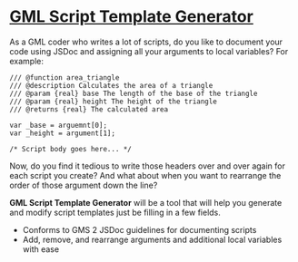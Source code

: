 # [GML Script Template Generator](https://mstop4.github.io/gml-script-template-generator/)

As a GML coder who writes a lot of scripts, do you like to document your code using JSDoc and assigning all your arguments to local variables? For example:

    /// @function area_triangle
    /// @description Calculates the area of a triangle
    /// @param {real} base The length of the base of the triangle
    /// @param {real} height The height of the triangle
    /// @returns {real} The calculated area
    
    var _base = arguemnt[0];
    var _height = argument[1];
    
    /* Script body goes here... */

Now, do you find it tedious to write those headers over and over again for each script you create? And what about when you want to rearrange the order of those argument down the line?

**GML Script Template Generator** will be a tool that will help you generate and modify script templates just be filling in a few fields.

* Conforms to GMS 2 JSDoc guidelines for documenting scripts
* Add, remove, and rearrange arguments and additional local variables with ease
